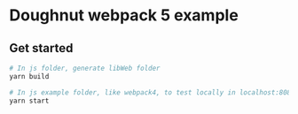 # Doughnut webpack 5 example

## Get started

```bash
# In js folder, generate libWeb folder
yarn build
```

```bash
# In js example folder, like webpack4, to test locally in localhost:8080
yarn start

```
